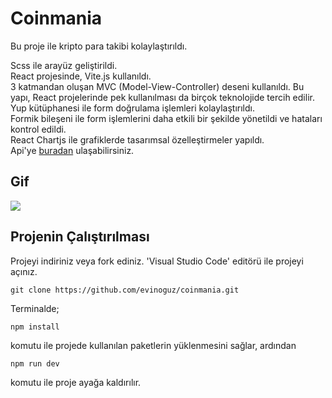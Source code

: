 # Coinmania

Bu proje ile kripto para takibi kolaylaştırıldı.<br />

Scss ile arayüz geliştirildi.<br />
React projesinde, Vite.js kullanıldı.<br />
3 katmandan oluşan MVC (Model-View-Controller) deseni kullanıldı. Bu yapı, React projelerinde pek kullanılması da birçok teknolojide tercih edilir.<br />
Yup kütüphanesi ile form doğrulama işlemleri kolaylaştırıldı.<br />
Formik bileşeni ile form işlemlerini daha etkili bir şekilde yönetildi ve hataları kontrol edildi.<br />
React Chartjs ile grafiklerde tasarımsal özelleştirmeler yapıldı.<br />
Api'ye [buradan](https://docs.coincap.io) ulaşabilirsiniz.<br />

## Gif

![](/public/coinmania.gif)

## Projenin Çalıştırılması
Projeyi indiriniz veya fork ediniz. 'Visual Studio Code' editörü ile projeyi açınız. 
```
git clone https://github.com/evinoguz/coinmania.git
```

  Terminalde;
```
npm install

```
komutu ile projede kullanılan paketlerin yüklenmesini sağlar, ardından
```
npm run dev
```
komutu ile proje ayağa kaldırılır.
